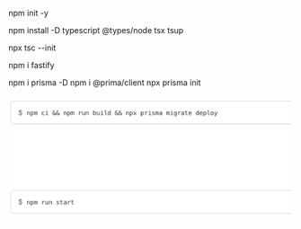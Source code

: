 npm init -y

npm install -D typescript @types/node tsx tsup

npx tsc --init
<!-- Muda para es2020 -->

npm i fastify

npm i prisma -D
npm i @prima/client
npx prisma init

![alt text](image.png)

